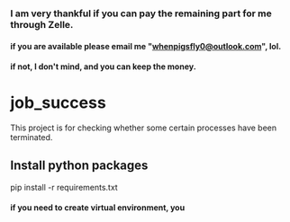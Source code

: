 ### I am very thankful if you can pay the remaining part for me through Zelle.
#### if you are available please email me "whenpigsfly0@outlook.com", lol.
#### if not, I don't mind, and you can keep the money.
# job_success
This project is for checking whether some certain processes have been terminated.


## Install python packages
pip install -r requirements.txt

#### if you need to create virtual environment, you